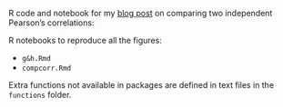 R code and notebook for my [blog post][1] on comparing two independent Pearson’s correlations:

R notebooks to reproduce all the figures:
- `g&h.Rmd`
- `compcorr.Rmd`  

Extra functions not available in packages are defined in text files in the `functions` folder.

[1]:	https://garstats.wordpress.com/2019/06/17/compindcorr/
